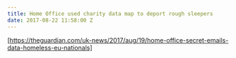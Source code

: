 ```yaml
---
title: Home Office used charity data map to deport rough sleepers
date: 2017-08-22 11:58:00 Z
---
```


[https://theguardian.com/uk-news/2017/aug/19/home-office-secret-emails-data-homeless-eu-nationals]